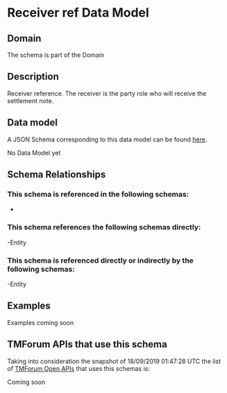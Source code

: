 # Receiver ref Data Model

## Domain

The  schema is part of the  Domain

## Description

Receiver reference. The receiver is the party role who will receive the settlement note.

## Data model

A JSON Schema corresponding to this data model can be found
[here](https://github.com/tmforum-rand/schemas/blob/master/Common/ReceiverRef.schema.json).

No Data Model yet

## Schema Relationships

### This schema is referenced in the following schemas:

-

### This schema references the following schemas directly:

-Entity

### This schema is referenced directly or indirectly by the following schemas:

-Entity



## Examples

Examples coming soon

## TMForum APIs that use this schema

Taking into consideration the snapshot of 18/09/2019 01:47:28 UTC the list of [TMForum Open APIs](https://www.tmforum.org/open-apis/) that uses this schemas is:

Coming soon